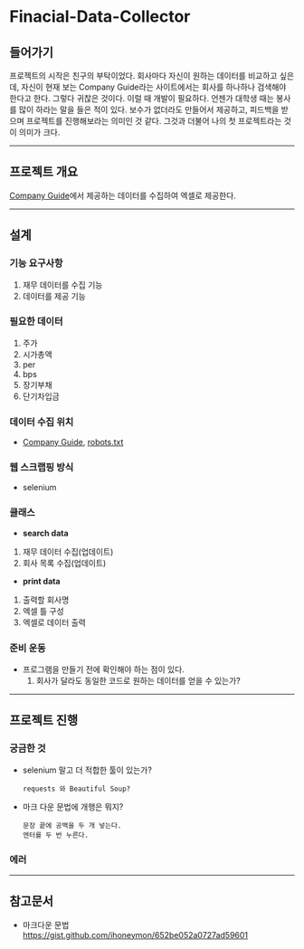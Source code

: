 # **Finacial-Data-Collector**
## **들어가기**
프로젝트의 시작은 친구의 부탁이었다. 회사마다 자신이 원하는 데이터를 비교하고 싶은데, 자신이 현재 보는 Company Guide라는 사이트에서는 회사를 하나하나 검색해야 한다고 한다. 그렇다 귀찮은 것이다. 이럴 때 개발이 필요하다. 언젠가 대학생 때는 봉사를 많이 하라는 말을 들은 적이 있다. 보수가 없더라도 만들어서 제공하고, 피드백을 받으며 프로젝트를 진행해보라는 의미인 것 같다. 그것과 더불어 나의 첫 프로젝트라는 것이 의미가 크다.

----
## **프로젝트 개요**  
[Company Guide](https://comp.fnguide.com/SVO2/ASP/SVD_Main.asp?pGB=1&gicode=A005930&cID=&MenuYn=Y&ReportGB=D&NewMenuID=Y&stkGb=701)에서 제공하는 데이터를 수집하여 엑셀로 제공한다. 

--------
## **설계**  

### **기능 요구사항**  
1. 재무 데이터를 수집 기능
2. 데이터를 제공 기능  

### **필요한 데이터**  
1. 주가
2. 시가총액
3. per
4. bps
5. 장기부채
6. 단기차입금  
### **데이터 수집 위치** 
* [Company Guide](https://comp.fnguide.com/SVO2/ASP/SVD_Main.asp?pGB=1&gicode=A005930&cID=&MenuYn=Y&ReportGB=D&NewMenuID=Y&stkGb=701), [robots.txt](https://comp.fnguide.com/robots.txt)  
### **웹 스크랩핑 방식**  
* selenium

### **클래스**
* **search data**  
1. 재무 데이터 수집(업데이트)  
2. 회사 목록 수집(업데이트)  

* **print data**  
1. 출력할 회사명  
2. 엑셀 틀 구성  
3. 엑셀로 데이터 출력  

### **준비 운동**  
* 프로그램을 만들기 전에 확인해야 하는 점이 있다.  
  1. 회사가 달라도 동일한 코드로 원하는 데이터를 얻을 수 있는가?  

--------
## **프로젝트 진행**  
### **궁금한 것**  

* selenium 말고 더 적합한 툴이 있는가? 
    ```
    requests 와 Beautiful Soup?
    ```

* 마크 다운 문법에 개행은 뭐지? 
    ```
    문장 끝에 공백을 두 개 넣는다. 
    엔터를 두 번 누른다. 
    ```

### **에러**  

----
## **참고문서**  
* 마크다운 문법 https://gist.github.com/ihoneymon/652be052a0727ad59601